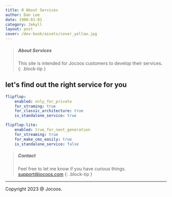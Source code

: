 ```yaml
---
title: Θ About Services
author: Dan Lee
date: 1900-01-01
category: Jekyll
layout: post
cover: /dev-book/assets/cover_yellow.jpg
---
```



> ##### About Services
>
> This site is intended for Jocoos customers to develop their services.
{: .block-tip }

## let's find out the right service for you

```yaml
flipflop:
    enabled: only_for_private
    for_straming: true
    for_classic_architecture: true
    is_standalone_service: true
```

```yaml
flipflop-lite:
    enabled: true_for_next_generation
    for_streaming: true
    for_make_cms_easily: true
    is_standalone_service: false
```


> ##### Contact
>
> Feel free to let me know if you have curious things. support@jocoos.com
{: .block-tip }

-------------
Copyright 2023 @ Jocoos.
